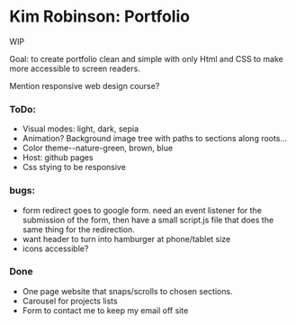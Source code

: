 # Kim Robinson: Portfolio
WIP

Goal: to create portfolio clean and simple with only Html and CSS to make more accessible to screen readers.

Mention responsive web design course?

### ToDo:
* Visual modes: light, dark, sepia
* Animation? Background image tree with paths to sections along roots...
* Color theme--nature-green, brown, blue
* Host: github pages
* Css stying to be responsive

### bugs:
- form redirect goes to google form.
need an event listener for the submission of the form, then have a small script.js file that does the same thing for the redirection.
- want header to turn into hamburger at phone/tablet size
- icons accessible?

### Done
* One page website that snaps/scrolls to chosen sections.
* Carousel for projects lists
* Form to contact me to keep my email off site
